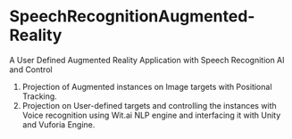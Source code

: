 # SpeechRecognitionAugmented-Reality
A User Defined Augmented Reality Application with Speech Recognition AI and Control
1. Projection of Augmented instances on Image targets with Positional Tracking.
2. Projection on User-defined targets and controlling the instances with Voice recognition using Wit.ai NLP engine and interfacing it with Unity and Vuforia Engine.

